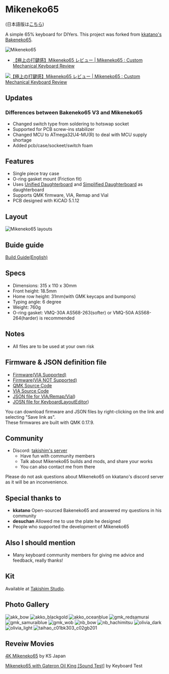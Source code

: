 # Mikeneko65
(日本語版は[こちら](./README_jp.md))

A simple 65% keyboard for DIYers. This project was forked from [kkatano's Bakeneko65](https://github.com/kkatano/bakeneko-65).

![Mikeneko65](./image/mikeneko-65.jpg)

-  [【極上の打鍵感】Mikeneko65 レビュー | Mikeneko65 : Custom Mechanical Keyboard Review](https://www.youtube.com/watch?v=eKG2YrfDjyA)

[![【極上の打鍵感】Mikeneko65 レビュー | Mikeneko65 : Custom Mechanical Keyboard Review](https://raw.githubusercontent.com/takishim/mikeneko65/master/image/daifuku-youtube.jpg)](https://www.youtube.com/watch?v=eKG2YrfDjyA)


## Updates

### Differences between Bakeneko65 V3 and Mikeneko65

- Changed switch type from soldering to hotswap socket
- Supported for PCB screw-ins stabilizer
- Changed MCU to ATmega32U4-MU(R) to deal with MCU supply shortage
- Added pcb/case/sockeet/switch foam

## Features

- Single piece tray case
- O-ring gasket mount (Friction fit)
- Uses [Unified Daughterboard](https://github.com/ai03-2725/Unified-Daughterboard) and [Simplified Daughterboard](https://github.com/kb-elmo/simplified-daughterboard) as daughterboard
- Supports QMK firmware, VIA, Remap and Vial
- PCB designed with KiCAD 5.1.12

## Layout

![Mikeneko65 layouts](./image/keyboard-layout.png)

## Buide guide

[Build Guide(English)](https://github.com/takishim/mikeneko65-docs/blob/master/BUILDGUIDE_en.md)

## Specs

- Dimensions: 315 x 110 x 30mm
- Front height: 18.5mm
- Home row height: 31mm(with GMK keycaps and bumpons)
- Typing angle: 6 degree
- Weight: 760g
- O-ring gasket: VMQ-30A AS568-263(softer) or VMQ-50A AS568-264(harder) is recommended

## Notes

- All files are to be used at your own risk

## Firmware & JSON definition file
- [Firmware(VIA Supported)](./mikeneko65_via.hex)
- [Firmware(VIA NOT Supported)](./mikeneko65_default.hex)
- [QMK Source Code](https://github.com/qmk/qmk_firmware/tree/master/keyboards/mikeneko65)
- [VIA Source Code](https://github.com/the-via/keyboards/tree/master/src/mikeneko65)
- [JSON file for VIA/Remap/Vial](./mikeneko65_via.json))
- [JOSN file for KeyboardLayoutEditor](./mikeneko65_kle.json))

You can download firmware and JSON files by right-clicking on the link and selecting "Save link as".  
These firmwares are built with QMK 0.17.9.

## Community

- Discord: [takishim's server](https://discord.gg/w4NRNrZkBp)
  - Have fun with community members
  - Talk about Mikeneko65 builds and mods, and share your works
  - You can also contact me from there

Please do not ask questions about Mikeneko65 on kkatano's discord server as it will be an inconvenience.

## Special thanks to

- **kkatano** Open-sourced Bakeneko65 and answered my questions in his community
- **desuchan** Allowed me to use the plate he designed
- People who supported the development of Mikeneko65

## Also I should mention
- Many keyboard community members for giving me advice and feedback, really thanks!

## Kit
Available at [Takishim Studio](https://takishim.com/).

## Photo Gallery
![akk_bow](./image/akk_bow.jpg)
![akko_blackgold](./image/akko_blackgold.jpg)
![akko_oceanblue](./image/akko_oceanblue.jpg)
![gmk_redsamurai](./image/gmk_redsamurai.jpg)
![gmk_samuraiblue](./image/gmk_samuraiblue.jpg)
![gmk_wob](./image/gmk_wob.jpg)
![nb_bow](./image/nb_bow.jpg)
![nb_hachimitsu](./image/nb_hachimitsu.jpg)
![olivia_dark](./image/olivia_dark.jpg)
![olivia_light](./image/olivia_light.jpg)
![taihao_c01bk303_c02gb201](./image/taihao_c01bk303_c02gb201.jpg)

## Reveiw Movies
[4K Mikeneko65](https://www.youtube.com/watch?v=AP2OyEw8YFc) by KS Japan

[Mikeneko65 with Gateron Oil King [Sound Test]](https://www.youtube.com/watch?v=dd4mWbpZy44) by Keyboard Test
